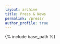 ```yaml
---
layout: archive
title: Press & News
permalink: /press/
author_profile: true
---
```


{% include base_path %}
